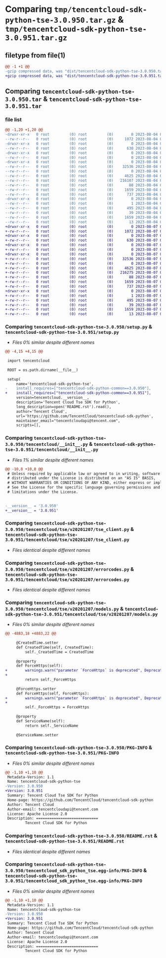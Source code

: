 # Comparing `tmp/tencentcloud-sdk-python-tse-3.0.950.tar.gz` & `tmp/tencentcloud-sdk-python-tse-3.0.951.tar.gz`

## filetype from file(1)

```diff
@@ -1 +1 @@
-gzip compressed data, was "dist/tencentcloud-sdk-python-tse-3.0.950.tar", last modified: Fri Aug  4 00:37:36 2023, max compression
+gzip compressed data, was "dist/tencentcloud-sdk-python-tse-3.0.951.tar", last modified: Mon Aug  7 00:37:31 2023, max compression
```

## Comparing `tencentcloud-sdk-python-tse-3.0.950.tar` & `tencentcloud-sdk-python-tse-3.0.951.tar`

### file list

```diff
@@ -1,20 +1,20 @@
-drwxr-xr-x   0 root         (0) root         (0)        0 2023-08-04 00:37:36.000000 tencentcloud-sdk-python-tse-3.0.950/
--rw-r--r--   0 root         (0) root         (0)     1072 2023-08-04 00:37:36.000000 tencentcloud-sdk-python-tse-3.0.950/setup.py
-drwxr-xr-x   0 root         (0) root         (0)        0 2023-08-04 00:37:36.000000 tencentcloud-sdk-python-tse-3.0.950/tencentcloud/
--rw-r--r--   0 root         (0) root         (0)      630 2023-08-04 00:37:36.000000 tencentcloud-sdk-python-tse-3.0.950/tencentcloud/__init__.py
-drwxr-xr-x   0 root         (0) root         (0)        0 2023-08-04 00:37:36.000000 tencentcloud-sdk-python-tse-3.0.950/tencentcloud/tse/
--rw-r--r--   0 root         (0) root         (0)        0 2023-08-04 00:37:36.000000 tencentcloud-sdk-python-tse-3.0.950/tencentcloud/tse/__init__.py
-drwxr-xr-x   0 root         (0) root         (0)        0 2023-08-04 00:37:36.000000 tencentcloud-sdk-python-tse-3.0.950/tencentcloud/tse/v20201207/
--rw-r--r--   0 root         (0) root         (0)    32536 2023-08-04 00:37:36.000000 tencentcloud-sdk-python-tse-3.0.950/tencentcloud/tse/v20201207/tse_client.py
--rw-r--r--   0 root         (0) root         (0)        0 2023-08-04 00:37:36.000000 tencentcloud-sdk-python-tse-3.0.950/tencentcloud/tse/v20201207/__init__.py
--rw-r--r--   0 root         (0) root         (0)     4625 2023-08-04 00:37:36.000000 tencentcloud-sdk-python-tse-3.0.950/tencentcloud/tse/v20201207/errorcodes.py
--rw-r--r--   0 root         (0) root         (0)   216107 2023-08-04 00:37:36.000000 tencentcloud-sdk-python-tse-3.0.950/tencentcloud/tse/v20201207/models.py
--rw-r--r--   0 root         (0) root         (0)       88 2023-08-04 00:37:36.000000 tencentcloud-sdk-python-tse-3.0.950/setup.cfg
--rw-r--r--   0 root         (0) root         (0)     1659 2023-08-04 00:37:36.000000 tencentcloud-sdk-python-tse-3.0.950/PKG-INFO
--rw-r--r--   0 root         (0) root         (0)      737 2023-08-04 00:37:36.000000 tencentcloud-sdk-python-tse-3.0.950/README.rst
-drwxr-xr-x   0 root         (0) root         (0)        0 2023-08-04 00:37:36.000000 tencentcloud-sdk-python-tse-3.0.950/tencentcloud_sdk_python_tse.egg-info/
--rw-r--r--   0 root         (0) root         (0)        1 2023-08-04 00:37:36.000000 tencentcloud-sdk-python-tse-3.0.950/tencentcloud_sdk_python_tse.egg-info/dependency_links.txt
--rw-r--r--   0 root         (0) root         (0)      495 2023-08-04 00:37:36.000000 tencentcloud-sdk-python-tse-3.0.950/tencentcloud_sdk_python_tse.egg-info/SOURCES.txt
--rw-r--r--   0 root         (0) root         (0)       39 2023-08-04 00:37:36.000000 tencentcloud-sdk-python-tse-3.0.950/tencentcloud_sdk_python_tse.egg-info/requires.txt
--rw-r--r--   0 root         (0) root         (0)     1659 2023-08-04 00:37:36.000000 tencentcloud-sdk-python-tse-3.0.950/tencentcloud_sdk_python_tse.egg-info/PKG-INFO
--rw-r--r--   0 root         (0) root         (0)       13 2023-08-04 00:37:36.000000 tencentcloud-sdk-python-tse-3.0.950/tencentcloud_sdk_python_tse.egg-info/top_level.txt
+drwxr-xr-x   0 root         (0) root         (0)        0 2023-08-07 00:37:31.000000 tencentcloud-sdk-python-tse-3.0.951/
+-rw-r--r--   0 root         (0) root         (0)     1072 2023-08-07 00:37:31.000000 tencentcloud-sdk-python-tse-3.0.951/setup.py
+drwxr-xr-x   0 root         (0) root         (0)        0 2023-08-07 00:37:31.000000 tencentcloud-sdk-python-tse-3.0.951/tencentcloud/
+-rw-r--r--   0 root         (0) root         (0)      630 2023-08-07 00:37:31.000000 tencentcloud-sdk-python-tse-3.0.951/tencentcloud/__init__.py
+drwxr-xr-x   0 root         (0) root         (0)        0 2023-08-07 00:37:31.000000 tencentcloud-sdk-python-tse-3.0.951/tencentcloud/tse/
+-rw-r--r--   0 root         (0) root         (0)        0 2023-08-07 00:37:31.000000 tencentcloud-sdk-python-tse-3.0.951/tencentcloud/tse/__init__.py
+drwxr-xr-x   0 root         (0) root         (0)        0 2023-08-07 00:37:31.000000 tencentcloud-sdk-python-tse-3.0.951/tencentcloud/tse/v20201207/
+-rw-r--r--   0 root         (0) root         (0)    32536 2023-08-07 00:37:31.000000 tencentcloud-sdk-python-tse-3.0.951/tencentcloud/tse/v20201207/tse_client.py
+-rw-r--r--   0 root         (0) root         (0)        0 2023-08-07 00:37:31.000000 tencentcloud-sdk-python-tse-3.0.951/tencentcloud/tse/v20201207/__init__.py
+-rw-r--r--   0 root         (0) root         (0)     4625 2023-08-07 00:37:31.000000 tencentcloud-sdk-python-tse-3.0.951/tencentcloud/tse/v20201207/errorcodes.py
+-rw-r--r--   0 root         (0) root         (0)   216275 2023-08-07 00:37:31.000000 tencentcloud-sdk-python-tse-3.0.951/tencentcloud/tse/v20201207/models.py
+-rw-r--r--   0 root         (0) root         (0)       88 2023-08-07 00:37:31.000000 tencentcloud-sdk-python-tse-3.0.951/setup.cfg
+-rw-r--r--   0 root         (0) root         (0)     1659 2023-08-07 00:37:31.000000 tencentcloud-sdk-python-tse-3.0.951/PKG-INFO
+-rw-r--r--   0 root         (0) root         (0)      737 2023-08-07 00:37:31.000000 tencentcloud-sdk-python-tse-3.0.951/README.rst
+drwxr-xr-x   0 root         (0) root         (0)        0 2023-08-07 00:37:31.000000 tencentcloud-sdk-python-tse-3.0.951/tencentcloud_sdk_python_tse.egg-info/
+-rw-r--r--   0 root         (0) root         (0)        1 2023-08-07 00:37:31.000000 tencentcloud-sdk-python-tse-3.0.951/tencentcloud_sdk_python_tse.egg-info/dependency_links.txt
+-rw-r--r--   0 root         (0) root         (0)      495 2023-08-07 00:37:31.000000 tencentcloud-sdk-python-tse-3.0.951/tencentcloud_sdk_python_tse.egg-info/SOURCES.txt
+-rw-r--r--   0 root         (0) root         (0)       39 2023-08-07 00:37:31.000000 tencentcloud-sdk-python-tse-3.0.951/tencentcloud_sdk_python_tse.egg-info/requires.txt
+-rw-r--r--   0 root         (0) root         (0)     1659 2023-08-07 00:37:31.000000 tencentcloud-sdk-python-tse-3.0.951/tencentcloud_sdk_python_tse.egg-info/PKG-INFO
+-rw-r--r--   0 root         (0) root         (0)       13 2023-08-07 00:37:31.000000 tencentcloud-sdk-python-tse-3.0.951/tencentcloud_sdk_python_tse.egg-info/top_level.txt
```

### Comparing `tencentcloud-sdk-python-tse-3.0.950/setup.py` & `tencentcloud-sdk-python-tse-3.0.951/setup.py`

 * *Files 0% similar despite different names*

```diff
@@ -4,15 +4,15 @@
 
 import tencentcloud
 
 ROOT = os.path.dirname(__file__)
 
 setup(
     name='tencentcloud-sdk-python-tse',
-    install_requires=["tencentcloud-sdk-python-common==3.0.950"],
+    install_requires=["tencentcloud-sdk-python-common==3.0.951"],
     version=tencentcloud.__version__,
     description='Tencent Cloud Tse SDK for Python',
     long_description=open('README.rst').read(),
     author='Tencent Cloud',
     url='https://github.com/TencentCloud/tencentcloud-sdk-python',
     maintainer_email="tencentcloudapi@tencent.com",
     scripts=[],
```

### Comparing `tencentcloud-sdk-python-tse-3.0.950/tencentcloud/__init__.py` & `tencentcloud-sdk-python-tse-3.0.951/tencentcloud/__init__.py`

 * *Files 1% similar despite different names*

```diff
@@ -10,8 +10,8 @@
 # Unless required by applicable law or agreed to in writing, software
 # distributed under the License is distributed on an "AS IS" BASIS,
 # WITHOUT WARRANTIES OR CONDITIONS OF ANY KIND, either express or implied.
 # See the License for the specific language governing permissions and
 # limitations under the License.
 
 
-__version__ = '3.0.950'
+__version__ = '3.0.951'
```

### Comparing `tencentcloud-sdk-python-tse-3.0.950/tencentcloud/tse/v20201207/tse_client.py` & `tencentcloud-sdk-python-tse-3.0.951/tencentcloud/tse/v20201207/tse_client.py`

 * *Files identical despite different names*

### Comparing `tencentcloud-sdk-python-tse-3.0.950/tencentcloud/tse/v20201207/errorcodes.py` & `tencentcloud-sdk-python-tse-3.0.951/tencentcloud/tse/v20201207/errorcodes.py`

 * *Files identical despite different names*

### Comparing `tencentcloud-sdk-python-tse-3.0.950/tencentcloud/tse/v20201207/models.py` & `tencentcloud-sdk-python-tse-3.0.951/tencentcloud/tse/v20201207/models.py`

 * *Files 0% similar despite different names*

```diff
@@ -4883,18 +4883,22 @@
 
     @CreatedTime.setter
     def CreatedTime(self, CreatedTime):
         self._CreatedTime = CreatedTime
 
     @property
     def ForceHttps(self):
+        warnings.warn("parameter `ForceHttps` is deprecated", DeprecationWarning) 
+
         return self._ForceHttps
 
     @ForceHttps.setter
     def ForceHttps(self, ForceHttps):
+        warnings.warn("parameter `ForceHttps` is deprecated", DeprecationWarning) 
+
         self._ForceHttps = ForceHttps
 
     @property
     def ServiceName(self):
         return self._ServiceName
 
     @ServiceName.setter
```

### Comparing `tencentcloud-sdk-python-tse-3.0.950/PKG-INFO` & `tencentcloud-sdk-python-tse-3.0.951/PKG-INFO`

 * *Files 0% similar despite different names*

```diff
@@ -1,10 +1,10 @@
 Metadata-Version: 1.1
 Name: tencentcloud-sdk-python-tse
-Version: 3.0.950
+Version: 3.0.951
 Summary: Tencent Cloud Tse SDK for Python
 Home-page: https://github.com/TencentCloud/tencentcloud-sdk-python
 Author: Tencent Cloud
 Author-email: tencentcloudapi@tencent.com
 License: Apache License 2.0
 Description: ============================
         Tencent Cloud SDK for Python
```

### Comparing `tencentcloud-sdk-python-tse-3.0.950/README.rst` & `tencentcloud-sdk-python-tse-3.0.951/README.rst`

 * *Files identical despite different names*

### Comparing `tencentcloud-sdk-python-tse-3.0.950/tencentcloud_sdk_python_tse.egg-info/PKG-INFO` & `tencentcloud-sdk-python-tse-3.0.951/tencentcloud_sdk_python_tse.egg-info/PKG-INFO`

 * *Files 0% similar despite different names*

```diff
@@ -1,10 +1,10 @@
 Metadata-Version: 1.1
 Name: tencentcloud-sdk-python-tse
-Version: 3.0.950
+Version: 3.0.951
 Summary: Tencent Cloud Tse SDK for Python
 Home-page: https://github.com/TencentCloud/tencentcloud-sdk-python
 Author: Tencent Cloud
 Author-email: tencentcloudapi@tencent.com
 License: Apache License 2.0
 Description: ============================
         Tencent Cloud SDK for Python
```

